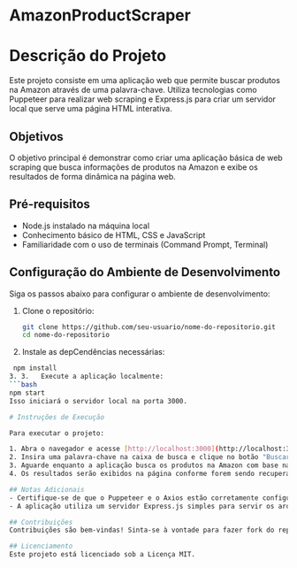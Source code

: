 # AmazonProductScraper
# Descrição do Projeto
Este projeto consiste em uma aplicação web que permite buscar produtos na Amazon através de uma palavra-chave. Utiliza tecnologias como Puppeteer para realizar web scraping e Express.js para criar um servidor local que serve uma página HTML interativa.

## Objetivos
O objetivo principal é demonstrar como criar uma aplicação básica de web scraping que busca informações de produtos na Amazon e exibe os resultados de forma dinâmica na página web.

## Pré-requisitos
- Node.js instalado na máquina local
- Conhecimento básico de HTML, CSS e JavaScript
- Familiaridade com o uso de terminais (Command Prompt, Terminal)

## Configuração do Ambiente de Desenvolvimento
Siga os passos abaixo para configurar o ambiente de desenvolvimento:
1. Clone o repositório:
   ```bash
   git clone https://github.com/seu-usuario/nome-do-repositorio.git
   cd nome-do-repositorio
2.	Instale as depCendências necessárias:
   ```bash
  	npm install
3. 3.	Execute a aplicação localmente:
  ```bash
  npm start
  Isso iniciará o servidor local na porta 3000.

# Instruções de Execução

Para executar o projeto:

1. Abra o navegador e acesse [http://localhost:3000](http://localhost:3000).
2. Insira uma palavra-chave na caixa de busca e clique no botão "Buscar".
3. Aguarde enquanto a aplicação busca os produtos na Amazon com base na palavra-chave fornecida.
4. Os resultados serão exibidos na página conforme forem sendo recuperados.

## Notas Adicionais
- Certifique-se de que o Puppeteer e o Axios estão corretamente configurados e instalados no ambiente.
- A aplicação utiliza um servidor Express.js simples para servir os arquivos estáticos e gerenciar a rota de scraping.

## Contribuições
Contribuições são bem-vindas! Sinta-se à vontade para fazer fork do repositório, implementar melhorias e enviar um pull request.

## Licenciamento
Este projeto está licenciado sob a Licença MIT.
